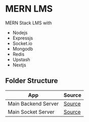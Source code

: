 # MERN LMS

MERN Stack LMS with

- Nodejs
- Expressjs
- Socket.io
- Mongodb
- Redis
- Upstash
- Nextjs

## Folder Structure

| App                 | Source                       |
| ------------------- | ---------------------------- |
| Main Backend Server | [Source](./server/server.ts) |
| Main Socket Server  | [Source](./server/socket.ts) |
